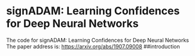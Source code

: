 # signADAM: Learning Confidences for Deep Neural Networks
The code for signADAM: Learning Confidences for Deep Neural Networks <br>
The paper address is: https://arxiv.org/abs/1907.09008
##introduction

